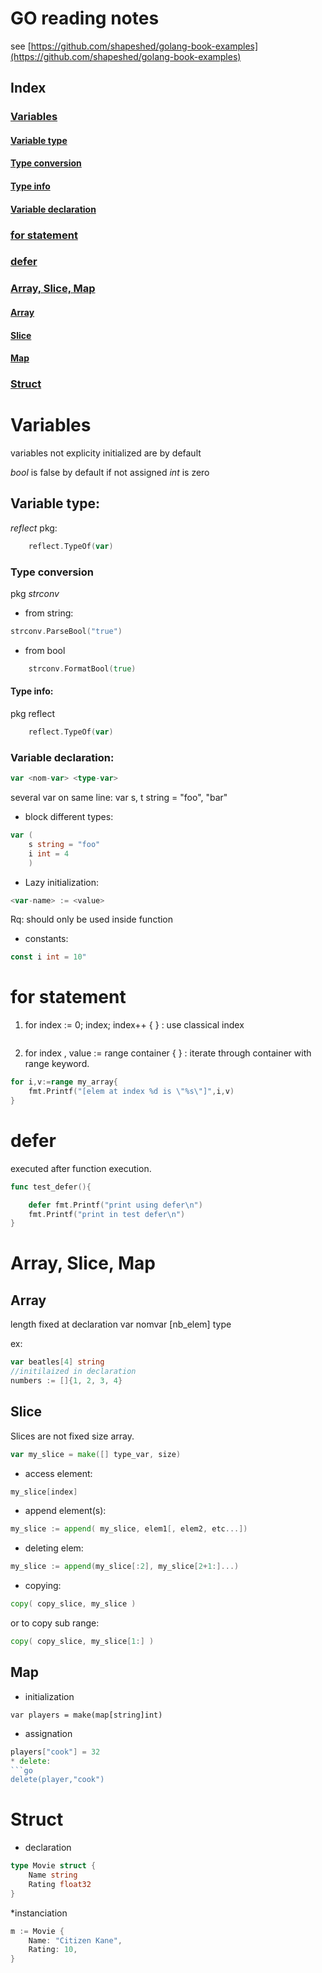 # GO reading notes
see [https://github.com/shapeshed/golang-book-examples](https://github.com/shapeshed/golang-book-examples)

## Index
### [Variables](#variables)
#### [Variable type](#variable-type)
#### [Type conversion](#type-conversion)
#### [Type info](#type-info)
#### [Variable declaration](#variable-declaration)
### [for statement](#for-statement)
### [defer](#defer)
### [Array, Slice, Map](#array-slice-map)
#### [Array](#array)
#### [Slice](#slice)
#### [Map](#map)
### [Struct](#struct)


# Variables

variables not explicity initialized are by default

*bool* is false by default if not assigned
*int* is zero

## Variable type: 

*reflect* pkg:
```go
    reflect.TypeOf(var)
```

### Type conversion
pkg *strconv*
* from string:
```go
strconv.ParseBool("true")
```
   
* from bool 
```go
    strconv.FormatBool(true) 
````

#### Type info: 
pkg reflect
```go
    reflect.TypeOf(var)
```
### Variable declaration:
```go
var <nom-var> <type-var>
```
several var on same line: var s, t string = "foo", "bar"

* block different types:
```go
var (
	s string = "foo"
  	i int = 4
    )
```
* Lazy initialization: 
```go
<var-name> := <value> 
```
Rq: should only be used inside function


* constants: 
```go
const i int = 10"
```

# for statement

1) for index := 0; index; index++ { } : use classical index
```
```

2) for index , value := range container { } : iterate through container with range keyword.
```go
for i,v:=range my_array{
	fmt.Printf("[elem at index %d is \"%s\"]",i,v)
}
```
# defer

executed after function execution.
```go
func test_defer(){

	defer fmt.Printf("print using defer\n")
	fmt.Printf("print in test defer\n")
}
```

# Array, Slice, Map

## Array
length fixed at declaration
var nomvar [nb_elem] type

ex:
```go
var beatles[4] string
//initilaized in declaration
numbers := []{1, 2, 3, 4}
```

## Slice
Slices are not fixed size array.
```go
var my_slice = make([] type_var, size)
```
* access element: 
```go
my_slice[index]
```
* append element(s): 
```go
my_slice := append( my_slice, elem1[, elem2, etc...])
```
* deleting elem: 
```go
my_slice := append(my_slice[:2], my_slice[2+1:]...)
```
* copying: 
```go
copy( copy_slice, my_slice ) 
```
or to copy sub range:
```go
copy( copy_slice, my_slice[1:] ) 
```


## Map
* initialization
```
var players = make(map[string]int)
```
* assignation
```go
players["cook"] = 32
* delete:
```go
delete(player,"cook")
```

# Struct
* declaration
```go
type Movie struct {
	Name string
	Rating float32
}
```
*instanciation
```go
m := Movie {
	Name: "Citizen Kane",
	Rating: 10,
}
```
